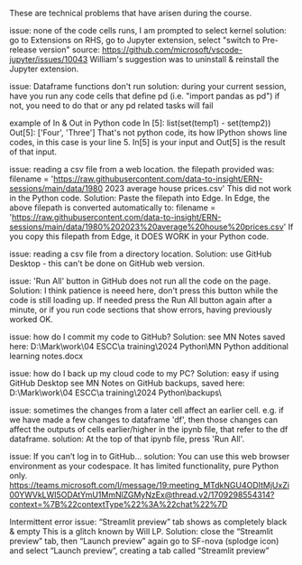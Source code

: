 These are technical problems that have arisen during the course.

issue:     none of the code cells runs, I am prompted to select kernel
solution:  go to Extensions on RHS, go to Jupyter extension, select "switch to Pre-release version"
source:    https://github.com/microsoft/vscode-jupyter/issues/10043
           William's suggestion was to uninstall & reinstall the Jupyter extension.

issue:     Dataframe functions don't run
solution:  during your current session, have you run any code cells that define pd (i.e. "import pandas as pd")
           if not, you need to do that or any pd related tasks will fail

example of In & Out in Python code
In [5]: list(set(temp1) - set(temp2))
Out[5]: ['Four', 'Three']
That's not python code, its how IPython shows line codes, in this case is your line 5.
In[5] is your input and Out[5] is the result of that input.

issue:      reading a csv file from a web location.
            the filepath provided was:
        filename = 'https://raw.githubusercontent.com/data-to-insight/ERN-sessions/main/data/1980 2023 average house prices.csv'
            This did not work in the Python code.
Solution:   Paste the filepath into Edge.
            In Edge, the above filepath is converted automatically to:
            filename = 'https://raw.githubusercontent.com/data-to-insight/ERN-sessions/main/data/1980%202023%20average%20house%20prices.csv'
            If you copy this filepath from Edge, it DOES WORK in your Python code.

issue:      reading a csv file from a directory location.
Solution:   use GitHub Desktop - this can't be done on GitHub web version.

issue:      'Run All' button in GitHub does not run all the code on the page.
Solution:   I think patience is neeed here, don't press this button while the code is still loading up.
            If needed press the Run All button again after a minute, or if you run code sections that show errors, having previously worked OK.

issue:      how do I commit my code to GitHub?
Solution:   see MN Notes saved here:     D:\Mark\work\04 ESCC\a training\2024 Python\MN Python additional learning notes.docx

issue:      how do I back up my cloud code to my PC?
Solution:   easy if using GitHub Desktop
            see MN Notes on GitHub backups, saved here:     D:\Mark\work\04 ESCC\a training\2024 Python\backups\

issue:      sometimes the changes from a later cell affect an earlier cell.
            e.g. if we have made a few changes to dataframe 'df', then those changes can affect the outputs of cells earlier/higher in the ipynb file, that refer to the df dataframe.
solution:   At the top of that ipynb file, press 'Run All'.

issue:      If you can’t log in to GitHub...
solution:   You can use this web browser environment as your codespace. It has limited functionality, pure Python only.
            https://teams.microsoft.com/l/message/19:meeting_MTdkNGU4ODItMjUxZi00YWVkLWI5ODAtYmU1MmNlZGMyNzEx@thread.v2/1709298554314?context=%7B%22contextType%22%3A%22chat%22%7D


Intermittent error
issue:      “Streamlit preview” tab shows as completely black & empty
            This is a glitch known by Will LP.
Solution:	close the “Streamlit preview” tab, then “Launch preview” again
            go to SF-nova (splodge icon) and select “Launch preview”, creating a tab called “Streamlit preview”
